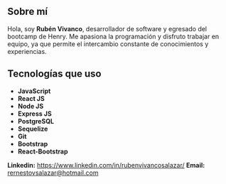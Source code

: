 ## Sobre mí

Hola, soy **Rubén Vivanco**, desarrollador de software y egresado del bootcamp de Henry. Me apasiona la programación y disfruto trabajar en equipo, ya que permite el intercambio constante de conocimientos y experiencias.

## Tecnologías que uso

- **JavaScript**
- **React JS**
- **Node JS**
- **Express JS**
- **PostgreSQL**
- **Sequelize**
- **Git**
- **Bootstrap**
- **React-Bootstrap**

**Linkedin:** https://www.linkedin.com/in/rubenvivancosalazar/
**Email:** rernestovsalazar@hotmail.com
